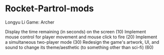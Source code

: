﻿# Rocket-Partrol-mods
Longyu Li
Game: Archer

Display the time remaining (in seconds) on the screen (10)
Implement mouse control for player movement and mouse click to fire (20)
Implement a simultaneous two-player mode (30)
Redesign the game's artwork, UI, and sound to change its theme/aesthetic (to something other than sci-fi) (60)
